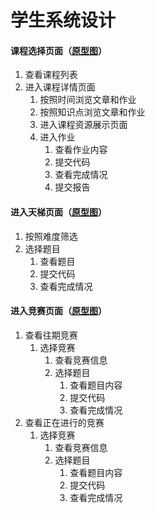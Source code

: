 # 学生系统设计

#### 课程选择页面（<a href="yxt/index.html" target="_blank">原型图</a>）

1. 查看课程列表
2. 进入课程详情页面
    1. 按照时间浏览文章和作业
    2. 按照知识点浏览文章和作业
    3. 进入课程资源展示页面
    4. 进入作业
        1. 查看作业内容
        2. 提交代码
        3. 查看完成情况
        4. 提交报告

#### 进入天梯页面（<a href="yxt/index.html" target="_blank">原型图</a>）

1. 按照难度筛选
2. 选择题目
    1. 查看题目
    2. 提交代码
    3. 查看完成情况

#### 进入竞赛页面（<a href="yxt/index.html" target="_blank">原型图</a>）

1. 查看往期竞赛
    1. 选择竞赛
        1. 查看竞赛信息
        2. 选择题目
            1. 查看题目内容
            2. 提交代码
            3. 查看完成情况
2. 查看正在进行的竞赛
    1. 选择竞赛
        1. 查看竞赛信息
        2. 选择题目
            1. 查看题目内容
            2. 提交代码
            3. 查看完成情况